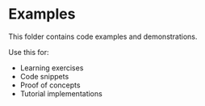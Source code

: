# Examples

This folder contains code examples and demonstrations.

Use this for:
- Learning exercises
- Code snippets
- Proof of concepts
- Tutorial implementations
